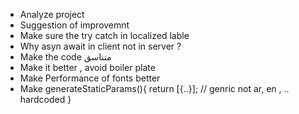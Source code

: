 - Analyze project
- Suggestion of improvemnt
- Make sure the try catch in localized lable 
- Why asyn await in client not in server ?
- Make the code متناسق
- Make it better , avoid boiler plate
- Make Performance of fonts better
- Make generateStaticParams(){
    return [{..}];   // genric not ar, en , .. hardcoded
}

